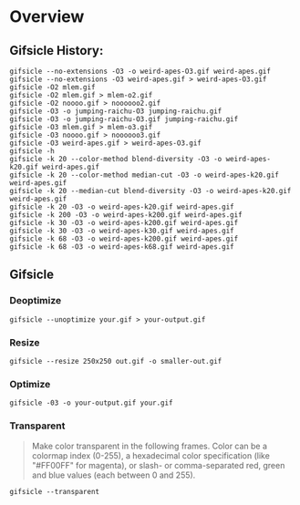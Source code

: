 # Overview

## Gifsicle History:

```
gifsicle --no-extensions -O3 -o weird-apes-O3.gif weird-apes.gif
gifsicle --no-extensions -O3 weird-apes.gif > weird-apes-O3.gif
gifsicle -O2 mlem.gif
gifsicle -O2 mlem.gif > mlem-o2.gif
gifsicle -O2 noooo.gif > noooooo2.gif
gifsicle -O3 -o jumping-raichu-O3 jumping-raichu.gif
gifsicle -O3 -o jumping-raichu-O3.gif jumping-raichu.gif
gifsicle -O3 mlem.gif > mlem-o3.gif
gifsicle -O3 noooo.gif > noooooo3.gif
gifsicle -O3 weird-apes.gif > weird-apes-O3.gif
gifsicle -h
gifsicle -k 20 --color-method blend-diversity -O3 -o weird-apes-k20.gif weird-apes.gif
gifsicle -k 20 --color-method median-cut -O3 -o weird-apes-k20.gif weird-apes.gif
gifsicle -k 20 --median-cut blend-diversity -O3 -o weird-apes-k20.gif weird-apes.gif
gifsicle -k 20 -O3 -o weird-apes-k20.gif weird-apes.gif
gifsicle -k 200 -O3 -o weird-apes-k200.gif weird-apes.gif
gifsicle -k 30 -O3 -o weird-apes-k200.gif weird-apes.gif
gifsicle -k 30 -O3 -o weird-apes-k30.gif weird-apes.gif
gifsicle -k 68 -O3 -o weird-apes-k200.gif weird-apes.gif
gifsicle -k 68 -O3 -o weird-apes-k68.gif weird-apes.gif
```

## Gifsicle

### Deoptimize
```
gifsicle --unoptimize your.gif > your-output.gif
```

### Resize
```
gifsicle --resize 250x250 out.gif -o smaller-out.gif
```


### Optimize
```
gifsicle -03 -o your-output.gif your.gif
```

### Transparent

> Make color transparent in the following frames. Color can be a colormap index
(0-255), a hexadecimal color specification (like "#FF00FF" for magenta), or slash-
or comma-separated red, green and blue values (each between 0 and 255).

```
gifsicle --transparent
```
